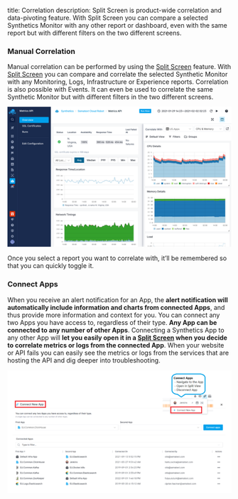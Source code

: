 title: Correlation
description: Split Screen is product-wide correlation and data-pivoting feature. With Split Screen you can compare a selected Synthetics Monitor with any other report or dashboard, even with the same report but with different filters on the two different screens.

### Manual Correlation
Manual correlation can be performed by using the [Split Screen](../guide/split-screen) feature. With [Split Screen](../guide/split-screen) you can compare and correlate the selected Synthetic Monitor with any Monitoring, Logs, Infrastructure or Experience reports. Correlation is also possible with Events. It can even be used to correlate the same Synthetic Monitor but with different filters in the two different screens.

![Correlate Synthetics Monitor with Monitoring in Split Screen](../images/guide/split-screen/synthetics-monitoring.png)

Once you select a report you want to correlate with, it’ll be remembered so that you can quickly toggle it.

### Connect Apps
When you receive an alert notification for an App, the **alert notification will automatically include information and charts from connected Apps**, and thus provide more information and context for you. You can connect any two Apps you have access to, regardless of their type. **Any App can be connected to any number of other Apps**.
Connecting a Synthetics App to any other App will **let you easily open it in a [Split Screen](../guide/split-screen) when you decide to correlate metrics or logs from the connected App**. When your website or API fails you can easily see the metrics or logs from the services that are hosting the API and dig deeper into troubleshooting.

![Sematext Cloud Logs Guide - Connect Apps](../images/guide/logs/connect-apps_2.png)

